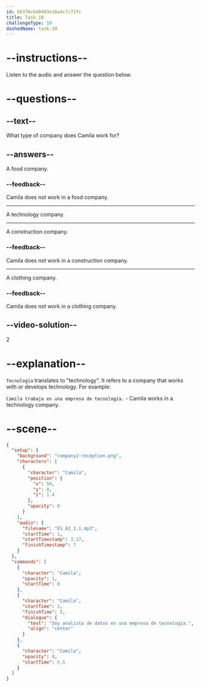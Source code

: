 ```yaml
---
id: 68376cbd8403e16a4c7c72fc
title: Task 10
challengeType: 19
dashedName: task-10
---
```


<!-- (Audio) Camila: Soy analista de datos en una empresa de tecnología. -->

# --instructions--

Listen to the audio and answer the question below.

# --questions--

## --text--

What type of company does Camila work for?

## --answers--

A food company.

### --feedback--

Camila does not work in a food company.

---

A technology company.

---

A construction company.

### --feedback--

Camila does not work in a construction company.

---

A clothing company.

### --feedback--

Camila does not work in a clothing company.

## --video-solution--

2

# --explanation--

`Tecnología` translates to "technology". It refers to a company that works with or develops technology. For example:

`Camila trabaja en una empresa de tecnología.` - Camila works in a technology company.

# --scene--

```json
{
  "setup": {
    "background": "company2-reception.png",
    "characters": [
      {
        "character": "Camila",
        "position": {
          "x": 50,
          "y": 0,
          "z": 1.4
        },
        "opacity": 0
      }
    ],
    "audio": {
      "filename": "ES_A2_1.1.mp3",
      "startTime": 1,
      "startTimestamp": 3.17,
      "finishTimestamp": 7
    }
  },
  "commands": [
    {
      "character": "Camila",
      "opacity": 1,
      "startTime": 0
    },
    {
      "character": "Camila",
      "startTime": 1,
      "finishTime": 5,
      "dialogue": {
        "text": "Soy analista de datos en una empresa de tecnología.",
        "align": "center"
      }
    },
    {
      "character": "Camila",
      "opacity": 0,
      "startTime": 5.5
    }
  ]
}
```
